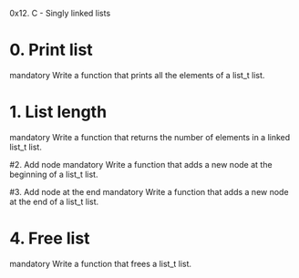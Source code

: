0x12. C - Singly linked lists

# 0. Print list
mandatory
Write a function that prints all the elements of a list_t list.

# 1. List length
mandatory
Write a function that returns the number of elements in a linked list_t list.

#2. Add node
mandatory
Write a function that adds a new node at the beginning of a list_t list.

#3. Add node at the end
mandatory
Write a function that adds a new node at the end of a list_t list.

# 4. Free list
mandatory
Write a function that frees a list_t list.
